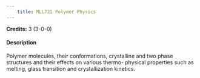```yaml
---
    title: MLL721 Polymer Physics
---
```

**Credits:** 3 (3-0-0)



#### Description 
Polymer molecules, their conformations, crystalline and two phase structures and their effects on various thermo- physical properties such as melting, glass transition and crystallization kinetics.
